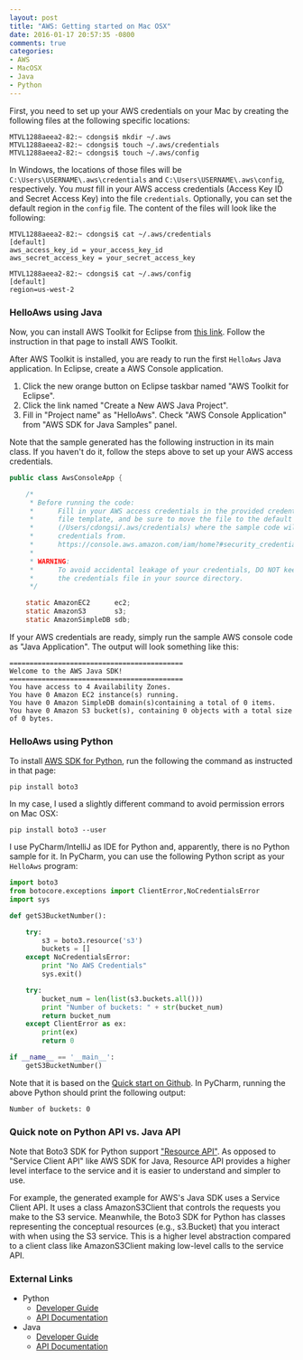 ```yaml
---
layout: post
title: "AWS: Getting started on Mac OSX"
date: 2016-01-17 20:57:35 -0800
comments: true
categories: 
- AWS
- MacOSX
- Java
- Python
---
```


First, you need to set up your AWS credentials on your Mac by creating the following files at the following specific locations:

``` plain
MTVL1288aeea2-82:~ cdongsi$ mkdir ~/.aws
MTVL1288aeea2-82:~ cdongsi$ touch ~/.aws/credentials
MTVL1288aeea2-82:~ cdongsi$ touch ~/.aws/config
```

In Windows, the locations of those files will be `C:\Users\USERNAME\.aws\credentials` and `C:\Users\USERNAME\.aws\config`, respectively.
You *must* fill in your AWS access credentials (Access Key ID and Secret Access Key) into the file `credentials`. Optionally, you can set the default region in the `config` file. 
The content of the files will look like the following: 

``` plain
MTVL1288aeea2-82:~ cdongsi$ cat ~/.aws/credentials
[default]
aws_access_key_id = your_access_key_id
aws_secret_access_key = your_secret_access_key

MTVL1288aeea2-82:~ cdongsi$ cat ~/.aws/config
[default]
region=us-west-2
```

### HelloAws using Java

Now, you can install AWS Toolkit for Eclipse from [this link](http://aws.amazon.com/eclipse/). Follow the instruction in that page to install AWS Toolkit.

After AWS Toolkit is installed, you are ready to run the first `HelloAws` Java application. In Eclipse, create a AWS Console application.

1. Click the new orange button on Eclipse taskbar named "AWS Toolkit for Eclipse".
1. Click the link named "Create a New AWS Java Project".
1. Fill in "Project name" as "HelloAws". Check "AWS Console Application" from "AWS SDK for Java Samples" panel.

Note that the sample generated has the following instruction in its main class. If you haven't do it, follow the steps above to set up your AWS access credentials.

``` java
public class AwsConsoleApp {

    /*
     * Before running the code:
     *      Fill in your AWS access credentials in the provided credentials
     *      file template, and be sure to move the file to the default location
     *      (/Users/cdongsi/.aws/credentials) where the sample code will load the
     *      credentials from.
     *      https://console.aws.amazon.com/iam/home?#security_credential
     *
     * WARNING:
     *      To avoid accidental leakage of your credentials, DO NOT keep
     *      the credentials file in your source directory.
     */

    static AmazonEC2      ec2;
    static AmazonS3       s3;
    static AmazonSimpleDB sdb;
```

If your AWS credentials are ready, simply run the sample AWS console code as "Java Application". The output will look something like this:

``` plain
===========================================
Welcome to the AWS Java SDK!
===========================================
You have access to 4 Availability Zones.
You have 0 Amazon EC2 instance(s) running.
You have 0 Amazon SimpleDB domain(s)containing a total of 0 items.
You have 0 Amazon S3 bucket(s), containing 0 objects with a total size of 0 bytes.
```

### HelloAws using Python

To install [AWS SDK for Python](http://aws.amazon.com/sdk-for-python/), run the following the command as instructed in that page:

```
pip install boto3

```

In my case, I used a slightly different command to avoid permission errors on Mac OSX:

```
pip install boto3 --user
```

I use PyCharm/IntelliJ as IDE for Python and, apparently, there is no Python sample for it. In PyCharm, you can use the following Python script as your `HelloAws` program:

``` python
import boto3
from botocore.exceptions import ClientError,NoCredentialsError
import sys

def getS3BucketNumber():

    try:
        s3 = boto3.resource('s3')
        buckets = []
    except NoCredentialsError:
        print "No AWS Credentials"
        sys.exit()

    try:
        bucket_num = len(list(s3.buckets.all()))
        print "Number of buckets: " + str(bucket_num)
        return bucket_num
    except ClientError as ex:
        print(ex)
        return 0

if __name__ == '__main__':
    getS3BucketNumber()
```

Note that it is based on the [Quick start on Github](https://github.com/boto/boto3#quick-start). In PyCharm, running the above Python should print the following output:

``` plain
Number of buckets: 0
```

### Quick note on Python API vs. Java API

Note that Boto3 SDK for Python support ["Resource API"](http://boto3.readthedocs.org/en/latest/guide/resources.html). 
As opposed to "Service Client API" like AWS SDK for Java, Resource API provides a higher level interface to the service and it is easier to understand and simpler to use.

For example, the generated example for AWS's Java SDK uses a Service Client API. It uses a class AmazonS3Client that controls the requests you make to the S3 service. 
Meanwhile, the Boto3 SDK for Python has classes representing the conceptual resources (e.g., s3.Bucket) that you interact with when using the S3 service. 
This is a higher level abstraction compared to a client class like AmazonS3Client making low-level calls to the service API.

### External Links

* Python
  * [Developer Guide](https://boto3.readthedocs.org/en/latest/guide/index.html)
  * [API Documentation](https://boto3.readthedocs.org/en/latest/reference/core/index.html)
* Java
  * [Developer Guide](http://docs.aws.amazon.com/AWSSdkDocsJava/latest/DeveloperGuide/welcome.html)
  * [API Documentation](http://docs.aws.amazon.com/AWSJavaSDK/latest/javadoc/index.html)